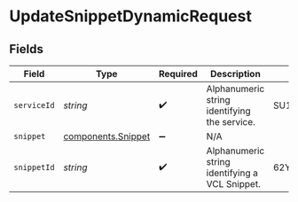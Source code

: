 # UpdateSnippetDynamicRequest


## Fields

| Field                                                | Type                                                 | Required                                             | Description                                          | Example                                              |
| ---------------------------------------------------- | ---------------------------------------------------- | ---------------------------------------------------- | ---------------------------------------------------- | ---------------------------------------------------- |
| `serviceId`                                          | *string*                                             | :heavy_check_mark:                                   | Alphanumeric string identifying the service.         | SU1Z0isxPaozGVKXdv0eY                                |
| `snippet`                                            | [components.Snippet](../../models/shared/snippet.md) | :heavy_minus_sign:                                   | N/A                                                  |                                                      |
| `snippetId`                                          | *string*                                             | :heavy_check_mark:                                   | Alphanumeric string identifying a VCL Snippet.       | 62Yd1WfiCBPENLloXfXmlO                               |